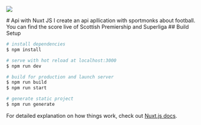 <p><img src="https://img.shields.io/badge/nuxt.js-00C58E?style=for-the-badge&logo=nuxtdotjs&logoColor=white" /></p>
# Api with Nuxt JS
I create an api apllication with sportmonks about football.
You can find the score live of Scottish Premiership and Superliga 
## Build Setup

```bash
# install dependencies
$ npm install

# serve with hot reload at localhost:3000
$ npm run dev

# build for production and launch server
$ npm run build
$ npm run start

# generate static project
$ npm run generate
```

For detailed explanation on how things work, check out [Nuxt.js docs](https://nuxtjs.org).

